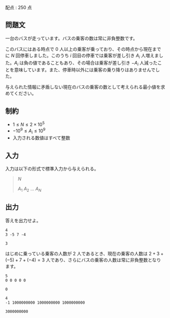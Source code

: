 配点 : $250$ 点

## 問題文

一台のバスが走っています。バスの乗客の数は常に非負整数です。

このバスにはある時点で $0$ 人以上の乗客が乗っており、その時点から現在までに $N$ 回停車しました。このうち $i$ 回目の停車では乗客が差し引き $A_i$ 人増えました。$A_i$ は負の値であることもあり、その場合は乗客が差し引き $-A_i$ 人減ったことを意味しています。また、停車時以外には乗客の乗り降りはありませんでした。

与えられた情報に矛盾しない現在のバスの乗客の数として考えられる最小値を求めてください。

## 制約

- $1 \leq N \leq 2 \times 10^5$
- $-10^9 \leq A_i \leq 10^9$
- 入力される数値はすべて整数

## 入力

入力は以下の形式で標準入力から与えられる。

> $N$
> 
> $A_1$ $A_2$ $\ldots$ $A_N$

## 出力

答えを出力せよ。

```input1
4
3 -5 7 -4
```

```output1
3
```

はじめに乗っている乗客の人数が $2$ 人であるとき、現在の乗客の人数は $2 + 3 + (-5) + 7 + (-4) = 3$ 人であり、さらにバスの乗客の人数は常に非負整数となります。

```input2
5
0 0 0 0 0
```

```output2
0
```

```input3
4
-1 1000000000 1000000000 1000000000
```

```output3
3000000000
```